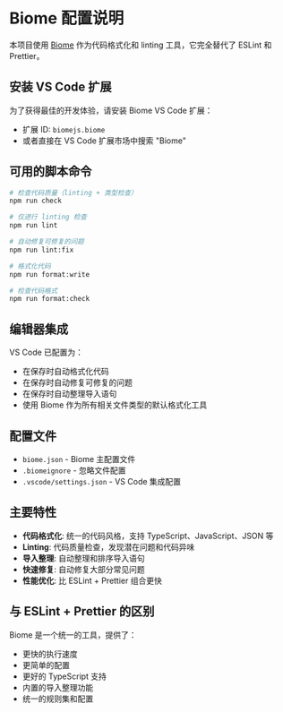 # Biome 配置说明

本项目使用 [Biome](https://biomejs.dev/) 作为代码格式化和 linting 工具，它完全替代了 ESLint 和 Prettier。

## 安装 VS Code 扩展

为了获得最佳的开发体验，请安装 Biome VS Code 扩展：
- 扩展 ID: `biomejs.biome`
- 或者直接在 VS Code 扩展市场中搜索 "Biome"

## 可用的脚本命令

```bash
# 检查代码质量（linting + 类型检查）
npm run check

# 仅进行 linting 检查
npm run lint

# 自动修复可修复的问题
npm run lint:fix

# 格式化代码
npm run format:write

# 检查代码格式
npm run format:check
```

## 编辑器集成

VS Code 已配置为：
- 在保存时自动格式化代码
- 在保存时自动修复可修复的问题
- 在保存时自动整理导入语句
- 使用 Biome 作为所有相关文件类型的默认格式化工具

## 配置文件

- `biome.json` - Biome 主配置文件
- `.biomeignore` - 忽略文件配置
- `.vscode/settings.json` - VS Code 集成配置

## 主要特性

- **代码格式化**: 统一的代码风格，支持 TypeScript、JavaScript、JSON 等
- **Linting**: 代码质量检查，发现潜在问题和代码异味
- **导入整理**: 自动整理和排序导入语句
- **快速修复**: 自动修复大部分常见问题
- **性能优化**: 比 ESLint + Prettier 组合更快

## 与 ESLint + Prettier 的区别

Biome 是一个统一的工具，提供了：
- 更快的执行速度
- 更简单的配置
- 更好的 TypeScript 支持
- 内置的导入整理功能
- 统一的规则集和配置
